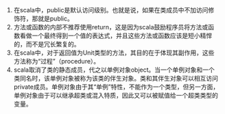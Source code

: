 1. 在scala中，public是默认访问级别。也就是说，如果在类成员中不加访问修饰符，那就是public。
2. 方法或函数的内部不推荐使用return，这是因为scala鼓励程序员将方法或函数看做一个最终得到一个值的表达式，并且这些方法或函数应该是短小精悍的，而不是冗长繁复的。
3. 在scala中，对于返回值为Unit类型的方法，其目的在于体现其副作用，这些方法称为“过程”（procedure）。
4. scala取消了类的静态成员，代之以单例对象object。当一个单例对象和一个类同名时，该单例对象被称为该类的伴生对象。类和其伴生对象可以相互访问private成员。单例对象由于其“单例”特性，不能作为一个类型，但另一方面，单例对象由于可以继承超类或混入特质，因此又可以被赋值给一个超类类型的变量。



